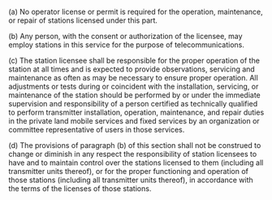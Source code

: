 (a) No operator license or permit is required for the operation, maintenance, or repair of stations licensed under this part.

(b) Any person, with the consent or authorization of the licensee, may employ stations in this service for the purpose of telecommunications.

(c) The station licensee shall be responsible for the proper operation of the station at all times and is expected to provide observations, servicing and maintenance as often as may be necessary to ensure proper operation. All adjustments or tests during or coincident with the installation, servicing, or maintenance of the station should be performed by or under the immediate supervision and responsibility of a person certified as technically qualified to perform transmitter installation, operation, maintenance, and repair duties in the private land mobile services and fixed services by an organization or committee representative of users in those services.

(d) The provisions of paragraph (b) of this section shall not be construed to change or diminish in any respect the responsibility of station licensees to have and to maintain control over the stations licensed to them (including all transmitter units thereof), or for the proper functioning and operation of those stations (including all transmitter units thereof), in accordance with the terms of the licenses of those stations.

